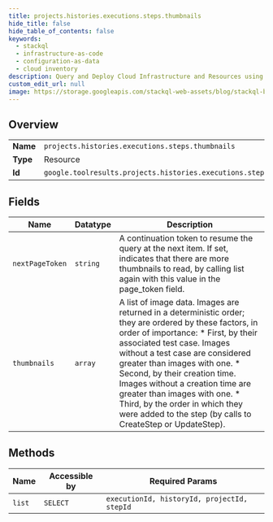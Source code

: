 ```yaml
---
title: projects.histories.executions.steps.thumbnails
hide_title: false
hide_table_of_contents: false
keywords:
  - stackql
  - infrastructure-as-code
  - configuration-as-data
  - cloud inventory
description: Query and Deploy Cloud Infrastructure and Resources using SQL
custom_edit_url: null
image: https://storage.googleapis.com/stackql-web-assets/blog/stackql-blog-post-featured-image.png
---
```

  
    

## Overview
<table><tbody>
<tr><td><b>Name</b></td><td><code>projects.histories.executions.steps.thumbnails</code></td></tr>
<tr><td><b>Type</b></td><td>Resource</td></tr>
<tr><td><b>Id</b></td><td><code>google.toolresults.projects.histories.executions.steps.thumbnails</code></td></tr>
</tbody></table>

## Fields
| Name | Datatype | Description |
| ---- | -------- | ----------- |
| `nextPageToken` | `string` | A continuation token to resume the query at the next item. If set, indicates that there are more thumbnails to read, by calling list again with this value in the page_token field. |
| `thumbnails` | `array` | A list of image data. Images are returned in a deterministic order; they are ordered by these factors, in order of importance: * First, by their associated test case. Images without a test case are considered greater than images with one. * Second, by their creation time. Images without a creation time are greater than images with one. * Third, by the order in which they were added to the step (by calls to CreateStep or UpdateStep). |
## Methods
| Name | Accessible by | Required Params |
| ---- | ------------- | --------------- |
| `list` | `SELECT` | `executionId, historyId, projectId, stepId` |
